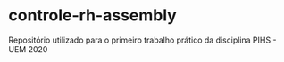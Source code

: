 # controle-rh-assembly
Repositório utilizado para o primeiro trabalho prático da disciplina PIHS - UEM 2020

